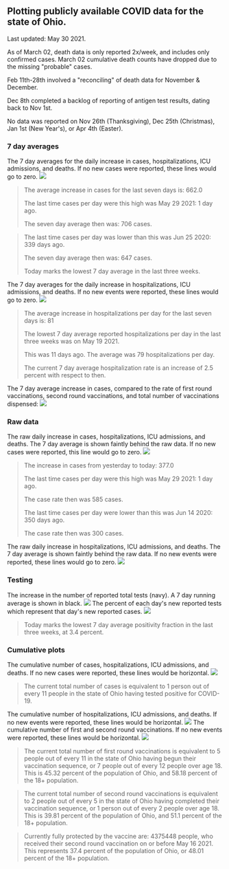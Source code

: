 ## Plotting publicly available COVID data for the state of Ohio. 

Last updated: May 30 2021. 

As of March 02, death data is only reported 2x/week, and includes only confirmed cases. March 02 cumulative death counts have dropped due to the missing "probable" cases.

Feb 11th-28th involved a "reconciling" of death data for November & December.

Dec 8th completed a backlog of reporting of antigen test results, dating back to Nov 1st.

No data was reported on Nov 26th (Thanksgiving), Dec 25th (Christmas), Jan 1st (New Year's), or Apr 4th (Easter).
### 7 day averages
The 7 day averages for the daily increase in cases, hospitalizations, ICU admissions, and deaths. If no new cases were reported, these lines would go to zero.
![](7dayaverage_cases.png)

>The average increase in cases for the last seven days is: 662.0
>
>The last time cases per day were this high was May 29 2021: 1 day ago.
>
>The seven day average then was: 706 cases.

>
>The last time cases per day was lower than this was Jun 25 2020: 339 days ago.
>
>The seven day average then was: 647 cases.
>
>Today marks the lowest 7 day average in the last three weeks.

The 7 day averages for the daily increase in hospitalizations, ICU admissions, and deaths. If no new events were reported, these lines would go to zero.
![](7dayaverage_hospital.png)

>The average increase in hospitalizations per day for the last seven days is: 81
>
>The lowest 7 day average reported hospitalizations per day in the last three weeks was on May 19 2021.
>
>This was 11 days ago. The average was 79 hospitalizations per day.
>
>The current 7 day average hospitalization rate is an increase of 2.5 percent with respect to then.

The 7 day average increase in cases, compared to the rate of first round vaccinations, second round vaccinations, and total number of vaccinations dispensed:
![](DailyVaccinationsCases.png)

### Raw data
The raw daily increase in cases, hospitalizations, ICU admissions, and deaths. The 7 day average is shown faintly behind the raw data. If no new cases were reported, this line would go to zero.
![](DailyCases.png)

>The increase in cases from yesterday to today: 377.0 
>
>The last time cases per day were this high was May 29 2021: 1 day ago. 
>
>The case rate then was 585 cases.
>
>The last time cases per day were lower than this was Jun 14 2020: 350 days ago. 
>
>The case rate then was 300 cases.

The raw daily increase in hospitalizations, ICU admissions, and deaths. The 7 day average is shown faintly behind the raw data. If no new events were reported, these lines would go to zero.
![](DailyHospitalizations.png)

### Testing

The increase in the number of reported total tests (navy). A 7 day running average is shown in black.
![](DailyTests.png)
The percent of each day's new reported tests which represent that day's new reported cases.
![](percentpositive_tests.png)

>Today marks the lowest 7 day average positivity fraction in the last three weeks, at 3.4 percent.

### Cumulative plots
The cumulative number of cases, hospitalizations, ICU admissions, and deaths. If no new cases were reported, these lines would be horizontal.
![](Cases.png)

>The current total number of cases is equivalent to 1 person out of every 11 people in the state of Ohio having tested positive for COVID-19.

The cumulative number of hospitalizations, ICU admissions, and deaths. If no new events were reported, these lines would be horizontal.
![](Hospitalizations.png)
The cumulative number of first and second round vaccinations. If no new events were reported, these lines would be horizontal.
![](Vaccinations.png)

>The current total number of first round vaccinations is equivalent to 5 people out of every 11 in the state of Ohio having begun their vaccination sequence, or 7 people out of every 12 people over age 18.
 >This is 45.32 percent of the population of Ohio, and 58.18 percent of the 18+ population.

>The current total number of second round vaccinations is equivalent to 2 people out of every 5 in the state of Ohio having completed their vaccination sequence, or 1 person out of every 2 people over age 18. 
>This is 39.81 percent of the population of Ohio, and 51.1 percent of the 18+ population.

>Currently fully protected by the vaccine are: 4375448 people, who received their second round vaccination on or before May 16 2021.
>This represents 37.4 percent of the population of Ohio, or 48.01 percent of the 18+ population.

